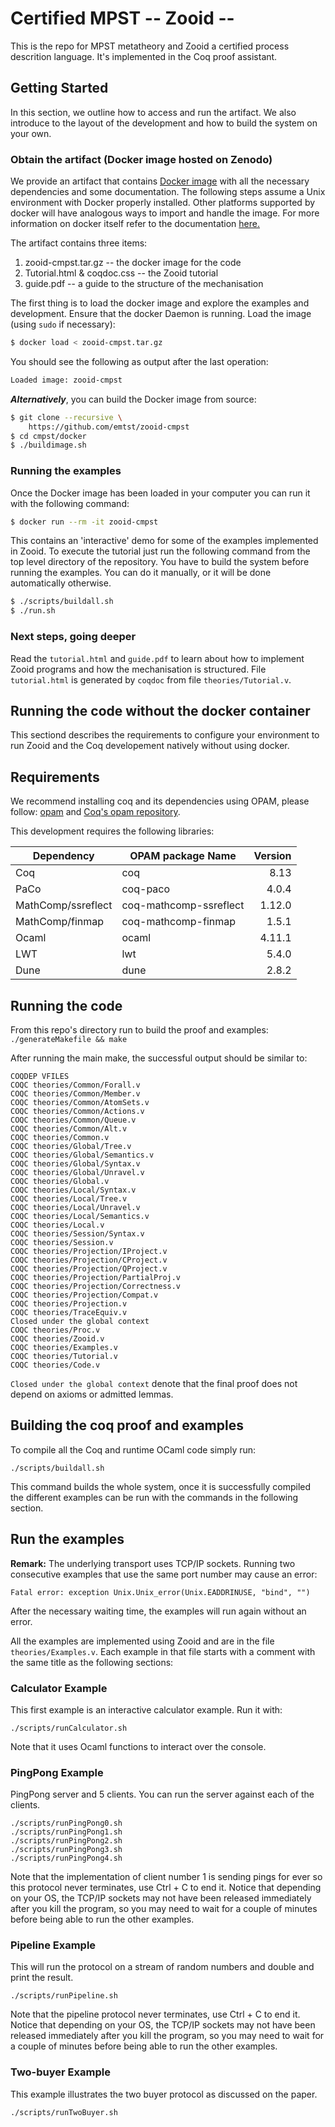 # Certified MPST -- Zooid --

This is the repo for MPST metatheory and Zooid a certified process descrition language.
It's implemented in the Coq proof assistant.

## Getting Started

In this section, we outline how to access and run the artifact. We
also introduce to the layout of the development and how to build the
system on your own.

### Obtain the artifact (Docker image hosted on Zenodo)

We provide an artifact that contains [Docker image](https://??) with
all the necessary dependencies and some documentation. The following
steps assume a Unix environment with Docker properly installed. Other
platforms supported by docker will have analogous ways to import and
handle the image. For more information on docker itself refer to the
documentation [here.](https://docs.docker.com/)

The artifact contains three items:
1. zooid-cmpst.tar.gz         -- the docker image for the code
2. Tutorial.html & coqdoc.css -- the Zooid tutorial
3. guide.pdf                  -- a guide to the structure of the
                                 mechanisation


The first thing is to load the docker image and explore the examples
and development. Ensure that the docker Daemon is running. Load the
image (using `sudo` if necessary):

```bash
$ docker load < zooid-cmpst.tar.gz
````

You should see the following as output after the last operation:

```bash
Loaded image: zooid-cmpst
```

***Alternatively***, you can build the Docker image from source:

```bash
$ git clone --recursive \
	https://github.com/emtst/zooid-cmpst
$ cd cmpst/docker
$ ./buildimage.sh
```

### Running the examples

Once the Docker image has been loaded in your computer you can run it
with the following command:

```bash
$ docker run --rm -it zooid-cmpst
```

This contains an 'interactive' demo for some of the examples
implemented in Zooid. To execute the tutorial just run the following
command from the top level directory of the repository. You have to
build the system before running the examples. You can do it manually,
or it will be done automatically otherwise.

```bash
$ ./scripts/buildall.sh
$ ./run.sh
```

### Next steps, going deeper

Read the `tutorial.html` and `guide.pdf` to learn about how to implement Zooid
programs and how the mechanisation is structured.  File `tutorial.html` is
generated by `coqdoc` from file `theories/Tutorial.v`.

## Running the code without the docker container

This sectiond describes the requirements to configure your environment
to run Zooid and the Coq developement natively without using docker.


## Requirements

We recommend installing coq and its dependencies using OPAM, please
follow: [opam](https://opam.ocaml.org/) and
[Coq's opam repository](http://coq.io/opam/).

This development requires the following libraries:


| Dependency         | OPAM package Name      | Version |
|--------------------|------------------------|--------:|
| Coq                | coq                    |    8.13 |
| PaCo               | coq-paco               |   4.0.4 |
| MathComp/ssreflect | coq-mathcomp-ssreflect |  1.12.0 |
| MathComp/finmap    | coq-mathcomp-finmap    |   1.5.1 |
| Ocaml              | ocaml                  |  4.11.1 |
| LWT                | lwt                    |   5.4.0 |
| Dune               | dune                   |   2.8.2 |


## Running the code

From this repo's directory run to build the proof and examples:
   `./generateMakefile && make`

After running the main make, the successful output should be similar to:

```
COQDEP VFILES
COQC theories/Common/Forall.v
COQC theories/Common/Member.v
COQC theories/Common/AtomSets.v
COQC theories/Common/Actions.v
COQC theories/Common/Queue.v
COQC theories/Common/Alt.v
COQC theories/Common.v
COQC theories/Global/Tree.v
COQC theories/Global/Semantics.v
COQC theories/Global/Syntax.v
COQC theories/Global/Unravel.v
COQC theories/Global.v
COQC theories/Local/Syntax.v
COQC theories/Local/Tree.v
COQC theories/Local/Unravel.v
COQC theories/Local/Semantics.v
COQC theories/Local.v
COQC theories/Session/Syntax.v
COQC theories/Session.v
COQC theories/Projection/IProject.v
COQC theories/Projection/CProject.v
COQC theories/Projection/QProject.v
COQC theories/Projection/PartialProj.v
COQC theories/Projection/Correctness.v
COQC theories/Projection/Compat.v
COQC theories/Projection.v
COQC theories/TraceEquiv.v
Closed under the global context
COQC theories/Proc.v
COQC theories/Zooid.v
COQC theories/Examples.v
COQC theories/Tutorial.v
COQC theories/Code.v
```

`Closed under the global context` denote that the final proof does not
depend on axioms or admitted lemmas.

## Building the coq proof and examples

To compile all the Coq and runtime OCaml code simply run:
```
./scripts/buildall.sh
```

This command builds the whole system, once it is successfully compiled
the different examples can be run with the commands in the following
section.

## Run the examples

**Remark:** The underlying transport uses TCP/IP sockets. Running two
consecutive examples that use the same port number may cause an error:
```
Fatal error: exception Unix.Unix_error(Unix.EADDRINUSE, "bind", "")
```
After the necessary waiting time, the examples will run again without an error.


All the examples are implemented using Zooid and are in the file
`theories/Examples.v`. Each example in that file starts with a comment
with the same title as the following sections:

### Calculator Example
This first example is an interactive calculator example. Run it with:
```
./scripts/runCalculator.sh
```

Note that it uses Ocaml functions to interact over the console.


### PingPong Example

PingPong server and 5 clients. You can run the server against each of
the clients.

```
./scripts/runPingPong0.sh
./scripts/runPingPong1.sh
./scripts/runPingPong2.sh
./scripts/runPingPong3.sh
./scripts/runPingPong4.sh
```

Note that the implementation of client number 1 is sending pings for
ever so this protocol never terminates, use Ctrl + C to end it. Notice
that depending on your OS, the TCP/IP sockets may not have been
released immediately after you kill the program, so you may need to
wait for a couple of minutes before being able to run the other
examples.

###  Pipeline Example

This will run the protocol on a stream of random numbers and double
and print the result.

```
./scripts/runPipeline.sh
```

Note that the pipeline protocol never terminates, use Ctrl + C to end
it. Notice that depending on your OS, the TCP/IP sockets may not have
been released immediately after you kill the program, so you may need
to wait for a couple of minutes before being able to run the other
examples.


### Two-buyer Example

This example illustrates the two buyer protocol as discussed on the
paper.

```
./scripts/runTwoBuyer.sh
```

